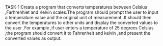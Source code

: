 TASK-1:Create a program that converts temperatures between Celsius ,Farhrenhiet and Kelvin scales.The program should prompt the user  to input a temperature value and the original unit of measurement .It should then convert the temperatures to other units and display the converted values to the user .For example ,if user enters a temperature of 25 degrees Celsius ,the program should convert it to Fahrenheit and kelvin ,and present  the converted values as output.
